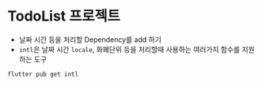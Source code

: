 # TodoList 프로젝트

- 날짜 시간 등을 처리할 Dependency를 add 하기
- `intl`은 날짜 시간 `locale`, 화폐단위 등을 처리할때 사용하는 여러가지 함수를 지원하는 도구

```bash
flutter pub get intl

```
